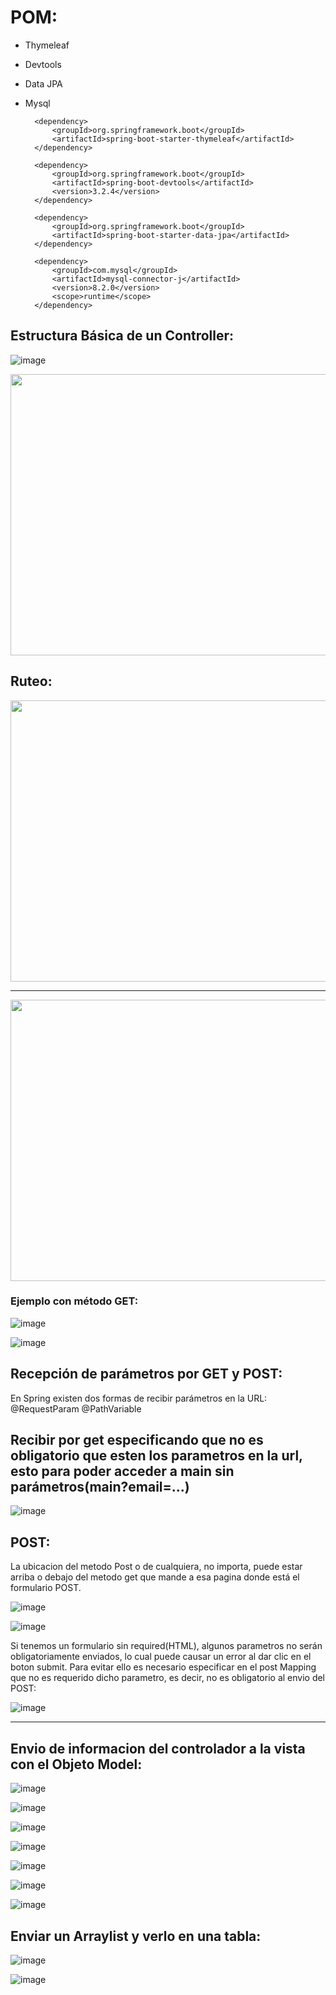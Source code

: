 # POM: 
- Thymeleaf

- Devtools

- Data JPA

- Mysql

        <dependency>
            <groupId>org.springframework.boot</groupId>
            <artifactId>spring-boot-starter-thymeleaf</artifactId>
        </dependency>

        <dependency>
            <groupId>org.springframework.boot</groupId>
            <artifactId>spring-boot-devtools</artifactId>
            <version>3.2.4</version>
        </dependency>

        <dependency>
            <groupId>org.springframework.boot</groupId>
            <artifactId>spring-boot-starter-data-jpa</artifactId>
        </dependency>

        <dependency>
            <groupId>com.mysql</groupId>
            <artifactId>mysql-connector-j</artifactId>
            <version>8.2.0</version>
            <scope>runtime</scope>
        </dependency>



## Estructura Básica de un Controller:

![image](https://github.com/Pierohc/GTICS/assets/133154904/7dc33501-adfd-4e93-955f-d486fe1ea850)

<img src="https://github.com/Pierohc/GTICS/assets/133154904/435feb47-2b48-4310-9fc0-2d7787c2cf80"  width="800" height="450">

## Ruteo:

<img src="https://github.com/Pierohc/GTICS/assets/133154904/a2e69cb3-5570-4d67-811f-6b3973a49a4d"  width="800" height="450"> 


------------------------------------

<img src="https://github.com/Pierohc/GTICS/assets/133154904/3982e2bd-60e7-4d55-8557-f3a00fca633f"  width="800" height="450">  

### Ejemplo con método GET: 


![image](https://github.com/Pierohc/GTICS/assets/133154904/aaae6463-12ee-4524-a556-b02410b891fd)


![image](https://github.com/Pierohc/GTICS/assets/133154904/6a5a192a-9aff-4197-adee-f5aefd9f2058)

## Recepción de parámetros por GET y POST:

En Spring existen dos formas de recibir parámetros en la URL:
@RequestParam
@PathVariable

## Recibir por get especificando que no es obligatorio que esten los parametros en la url, esto para poder acceder a main sin parámetros(main?email=...)

![image](https://github.com/Pierohc/GTICS/assets/133154904/2218293a-5129-4211-94e5-4a5d14a4c751)

## POST:

La ubicacion del metodo Post o de cualquiera, no importa, puede estar arriba o debajo del metodo get que mande a esa pagina donde está el formulario POST.


![image](https://github.com/Pierohc/GTICS/assets/133154904/eae83eb4-755e-4b8d-8e98-1f9cbacdef5e)

![image](https://github.com/Pierohc/GTICS/assets/133154904/f5cd61c8-7983-44b8-9e23-271ba4f48bb4)


Si tenemos un formulario sin required(HTML), algunos parametros no serán obligatoriamente enviados, lo cual puede causar un error al dar clic en el boton submit. Para evitar ello es necesario especificar en el post Mapping que no es requerido dicho parametro, es decir, no es obligatorio al envio del POST: 


![image](https://github.com/Pierohc/GTICS/assets/133154904/27687925-47f6-4bfd-b3d4-ab6471ac963e)


---------------------------------------

## Envio de informacion del controlador a la vista con el Objeto Model:

![image](https://github.com/Pierohc/GTICS/assets/133154904/a8fd5e65-27d0-475b-87f0-7fd051f22d0f)

![image](https://github.com/Pierohc/GTICS/assets/133154904/60368b91-5f62-4da8-9c1d-e79d5538b8c3)

![image](https://github.com/Pierohc/GTICS/assets/133154904/686393df-4f60-47b5-a995-3c75d43e3d33)

![image](https://github.com/Pierohc/GTICS/assets/133154904/81396b32-0178-405b-be19-1766e454b8e2)

![image](https://github.com/Pierohc/GTICS/assets/133154904/724ddc30-fde5-4744-bfd3-d881f966137f)

![image](https://github.com/Pierohc/GTICS/assets/133154904/92caa164-8d3c-4fe1-bcb5-25e3048aa7a5)

![image](https://github.com/Pierohc/GTICS/assets/133154904/cf10af54-d4bf-452f-83c9-432d1f47cc18)

## Enviar un Arraylist y verlo en una tabla:

![image](https://github.com/Pierohc/GTICS/assets/133154904/70275850-114e-42d2-8218-c6dcd639f3f8)

![image](https://github.com/Pierohc/GTICS/assets/133154904/327e497a-0c81-44b9-832c-6239750981b8)










